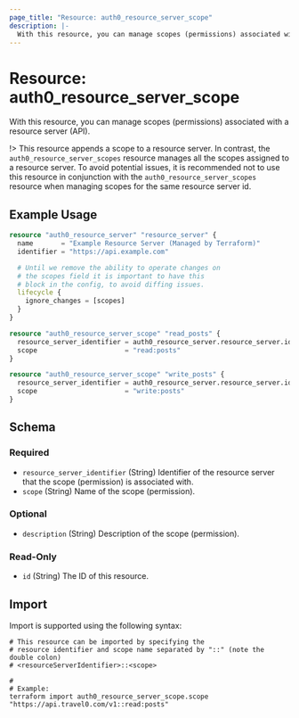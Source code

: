 ```yaml
---
page_title: "Resource: auth0_resource_server_scope"
description: |-
  With this resource, you can manage scopes (permissions) associated with a resource server (API).
---
```


# Resource: auth0_resource_server_scope

With this resource, you can manage scopes (permissions) associated with a resource server (API).

!> This resource appends a scope to a resource server. In contrast, the `auth0_resource_server_scopes` resource manages
all the scopes assigned to a resource server. To avoid potential issues, it is recommended not to use this resource in
conjunction with the `auth0_resource_server_scopes` resource when managing scopes for the same resource server id.

## Example Usage

```terraform
resource "auth0_resource_server" "resource_server" {
  name       = "Example Resource Server (Managed by Terraform)"
  identifier = "https://api.example.com"

  # Until we remove the ability to operate changes on
  # the scopes field it is important to have this
  # block in the config, to avoid diffing issues.
  lifecycle {
    ignore_changes = [scopes]
  }
}

resource "auth0_resource_server_scope" "read_posts" {
  resource_server_identifier = auth0_resource_server.resource_server.identifier
  scope                      = "read:posts"
}

resource "auth0_resource_server_scope" "write_posts" {
  resource_server_identifier = auth0_resource_server.resource_server.identifier
  scope                      = "write:posts"
}
```

<!-- schema generated by tfplugindocs -->
## Schema

### Required

- `resource_server_identifier` (String) Identifier of the resource server that the scope (permission) is associated with.
- `scope` (String) Name of the scope (permission).

### Optional

- `description` (String) Description of the scope (permission).

### Read-Only

- `id` (String) The ID of this resource.

## Import

Import is supported using the following syntax:

```shell
# This resource can be imported by specifying the
# resource identifier and scope name separated by "::" (note the double colon)
# <resourceServerIdentifier>::<scope>

#
# Example:
terraform import auth0_resource_server_scope.scope "https://api.travel0.com/v1::read:posts"
```
